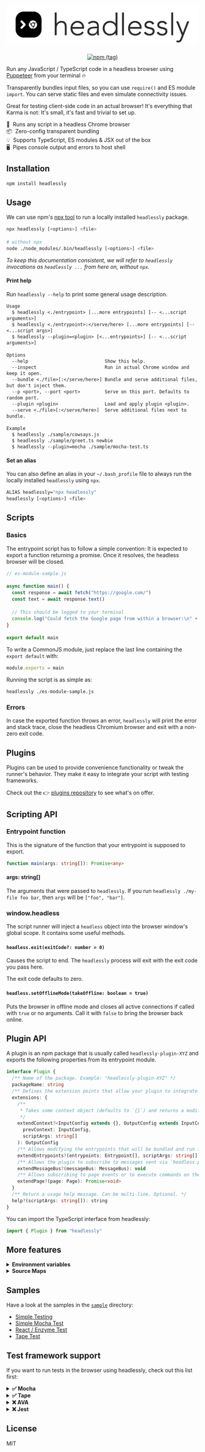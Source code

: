 <h1 align="center"><img alt="headlessly" src="./docs/logo-name.png" /></h1>

<p align="center">
  <a href="https://www.npmjs.com/package/headlessly" target="_blank"><img alt="npm (tag)" src="https://img.shields.io/npm/v/headlessly.svg?style=flat-square"></a>
</p>

Run any JavaScript / TypeScript code in a headless browser using [Puppeteer](https://github.com/GoogleChrome/puppeteer) from your terminal 🔥

Transparently bundles input files, so you can use `require()` and ES module `import`. You can serve static files and even simulate connectivity issues.

Great for testing client-side code in an actual browser! It's everything that Karma is not: It's small, it's fast and trivial to set up.

🚀&nbsp;&nbsp;Runs any script in a headless Chrome browser<br />
📦&nbsp;&nbsp;Zero-config transparent bundling<br />
💡&nbsp;&nbsp;Supports TypeScript, ES modules &amp; JSX out of the box<br />
🖥&nbsp;&nbsp;Pipes console output and errors to host shell<br />


## Installation

```sh
npm install headlessly
```

## Usage

We can use npm's [npx tool](https://blog.npmjs.org/post/162869356040/introducing-npx-an-npm-package-runner) to run a locally installed `headlessly` package.

```sh
npx headlessly [<options>] <file>

# without npx
node ./node_modules/.bin/headlessly [<options>] <file>
```

*To keep this documentation consistent, we will refer to `headlessly` invocations as `headlessly ...` from here on, without `npx`.*

#### Print help

Run `headlessly --help` to print some general usage description.

```
Usage
  $ headlessly <./entrypoint> [...more entrypoints] [-- <...script arguments>]
  $ headlessly <./entrypoint>:</serve/here> [...more entrypoints] [-- <...script args>]
  $ headlessly --plugin=<plugin> [<...entrypoints>] [-- <...script arguments>]

Options
  --help                            Show this help.
  --inspect                         Run in actual Chrome window and keep it open.
  --bundle <./file>[:</serve/here>] Bundle and serve additional files, but don't inject them.
  --p <port>, --port <port>         Serve on this port. Defaults to random port.
  --plugin <plugin>                 Load and apply plugin <plugin>.
  --serve <./file>[:</serve/here>]  Serve additional files next to bundle.

Example
  $ headlessly ./sample/cowsays.js
  $ headlessly ./sample/greet.ts newbie
  $ headlessly --plugin=mocha ./sample/mocha-test.ts
```

#### Set an alias

You can also define an alias in your `~/.bash_profile` file to always run the locally installed `headlessly` using `npx`.

```sh
ALIAS headlessly="npx headlessly"
headlessly [<options>] <file>
```


## Scripts

### Basics

The entrypoint script has to follow a simple convention: It is expected to export a function returning a promise. Once it resolves, the headless browser will be closed.

```js
// es-module-sample.js

async function main() {
  const response = await fetch("https://google.com/")
  const text = await response.text()

  // This should be logged to your terminal
  console.log("Could fetch the Google page from within a browser:\n" + text)
}

export default main
```

To write a CommonJS module, just replace the last line containing the `export default` with:

```js
module.exports = main
```

Running the script is as simple as:

```sh
headlessly ./es-module-sample.js
```

### Errors

In case the exported function throws an error, `headlessly` will print the error and stack trace, close the headless Chromium browser and exit with a non-zero exit code.


## Plugins

Plugins can be used to provide convenience functionality or tweak the runner's behavior. They make it easy to integrate your script with testing frameworks.

Check out the 👉 [plugins repository](https://github.com/andywer/headlessly-plugins) to see what's on offer.


## Scripting API

### Entrypoint function

This is the signature of the function that your entrypoint is supposed to export.

```ts
function main(args: string[]): Promise<any>
```

#### args: string[]

The arguments that were passed to `headlessly`. If you run `headlessly ./my-file foo bar`, then `args` will be `["foo", "bar"]`.

### window.headless

The script runner will inject a `headless` object into the browser window's global scope. It contains some useful methods.

#### `headless.exit(exitCode?: number = 0)`

Causes the script to end. The `headlessly` process will exit with the exit code you pass here.

The exit code defaults to zero.

#### `headless.setOfflineMode(takeOffline: boolean = true)`

Puts the browser in offline mode and closes all active connections if called with `true` or no arguments. Call it with `false` to bring the browser back online.


## Plugin API

A plugin is an npm package that is usually called `headlessly-plugin-XYZ` and exports the following properties from its entrypoint module.

```ts
interface Plugin {
  /** Name of the package. Example: "headlessly-plugin-XYZ" */
  packageName: string
  /** Defines the extension points that allow your plugin to integrate with the script run in the browser. */
  extensions: {
    /**
     * Takes some context object (defaults to `{}`) and returns a modified context that is passed on to the next plugin and finally exposed to the browser script as `headless.plugins`.
     */
    extendContext?<InputConfig extends {}, OutputConfig extends InputConfig>(
      prevContext: InputConfig,
      scriptArgs: string[]
    ): OutputConfig
    /** Allows modifying the entrypoints that will be bundled and run in the browser. */
    extendEntrypoints?(entrypoints: Entrypoint[], scriptArgs: string[]): Promise<Entrypoint[]>
    /** Allows the plugin to subscribe to messages sent via `headless.postMessage()`. */
    extendMessageBus?(messageBus: MessageBus): void
    /** Allows subscribing to page events or to execute commands on the page. */
    extendPage?(page: Page): Promise<void>
  }
  /** Return a usage help message. Can be multi-line. Optional. */
  help?(scriptArgs: string[]): string
}
```

You can import the TypeScript interface from headlessly:

```ts
import { Plugin } from "headlessly"
```


## More features

<details>
<summary>
  <b>Environment variables</b>
</summary>

<br>

You can access all environment variables of the host shell in your scripts as `process.env.VARIABLENAME`.
</details>

<details>
<summary>
  <b>Source Maps</b>
</summary>

<br>

If an error is thrown, you will see the error and stack trace in your host shell. The stack trace will reference your source file lines, not the line in the bundle file that is actually served to the browser under the hood.
</details>

## Samples

Have a look at the samples in the [`sample`](./sample) directory:

- [Simple Testing](./sample/basic)
- [Simple Mocha Test](./sample/mocha)
- [React / Enzyme Test](./sample/mocha-enzyme)
- [Tape Test](./sample/tape)


## Test framework support

If you want to run tests in the browser using headlessly, check out this list first:

<details>
<summary>
  <b>✅ Mocha</b>
</summary>

<br>

Works great when used with the [Mocha Plugin](https://github.com/andywer/headlessly-plugins/tree/master/packages/headlessly-mocha). See [`sample/mocha`](./sample/mocha) or [`sample/mocha-enzyme`](./sample/mocha-enzyme).
</details>

<details>
<summary>
  <b>✅ Tape</b>
</summary>

<br>

Works like a charm, see [`sample/tape`](./sample/tape).
</details>

<details>
<summary>
  <b>❌ AVA</b>
</summary>

<br>

Currently not possible, since it's testing library and test runner code are too tightly coupled. The test runner only works in node.js.
</details>

<details>
<summary>
  <b>❌ Jest</b>
</summary>

<br>

Jest comes with various kinds of gizmos that cannot be run in a browser.
</details>

## License

MIT
